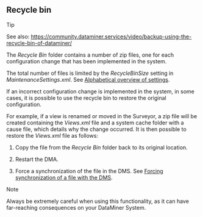 ## Recycle bin

> [!TIP]
> See also:
> <https://community.dataminer.services/video/backup-using-the-recycle-bin-of-dataminer/>

The *Recycle Bin* folder contains a number of zip files, one for each configuration change that has been implemented in the system.

The total number of files is limited by the *RecycleBinSize* setting in *MaintenanceSettings.xml*. See [Alphabetical overview of settings](MaintenanceSettings_xml.md#alphabetical-overview-of-settings).

If an incorrect configuration change is implemented in the system, in some cases, it is possible to use the recycle bin to restore the original configuration.

For example, if a view is renamed or moved in the Surveyor, a zip file will be created containing the *Views.xml* file and a system cache folder with a cause file, which details why the change occurred. It is then possible to restore the *Views.xml* file as follows:

1. Copy the file from the *Recycle Bin* folder back to its original location.

2. Restart the DMA.

3. Force a synchronization of the file in the DMS. See [Forcing synchronization of a file with the DMS](../../part_3/DataminerSystems/Synchronizing_data_between_DataMiner_Agents.md#forcing-synchronization-of-a-file-with-the-dms).

> [!NOTE]
> Always be extremely careful when using this functionality, as it can have far-reaching consequences on your DataMiner System.
>
